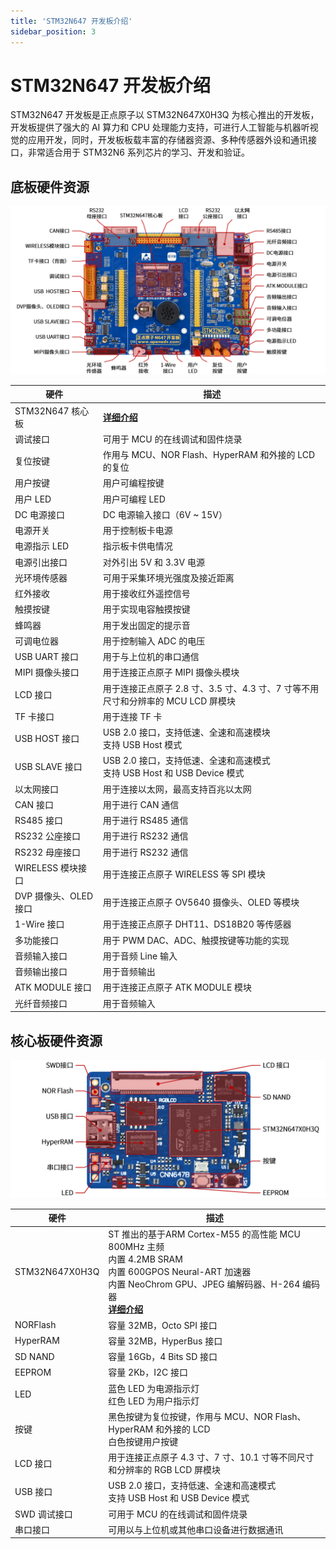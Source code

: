 ```yaml
---
title: 'STM32N647 开发板介绍'
sidebar_position: 3
---
```


# STM32N647 开发板介绍

<!-- ![stm32n647 board show](./img/stm32n647-board-show.png) -->

STM32N647 开发板是正点原子以 STM32N647X0H3Q 为核心推出的开发板，开发板提供了强大的 AI 算力和 CPU 处理能力支持，可进行人工智能与机器听视觉的应用开发，同时，开发板板载丰富的存储器资源、多种传感器外设和通讯接口，非常适合用于 STM32N6 系列芯片的学习、开发和验证。

## 底板硬件资源

![dnn647 hardware](./img/dnn647-hardware.png)

| 硬件 | 描述 |
| --- | --- |
| STM32N647 核心板 | [**详细介绍**](#核心板硬件资源) |
| 调试接口 | 可用于 MCU 的在线调试和固件烧录 |
| 复位按键 | 作用与 MCU、NOR Flash、HyperRAM 和外接的 LCD 的复位 |
| 用户按键 | 用户可编程按键 |
| 用户 LED | 用户可编程 LED |
| DC 电源接口 | DC 电源输入接口（6V ~ 15V） |
| 电源开关 | 用于控制板卡电源 |
| 电源指示 LED | 指示板卡供电情况 |
| 电源引出接口 | 对外引出 5V 和 3.3V 电源 |
| 光环境传感器 | 可用于采集环境光强度及接近距离 |
| 红外接收 | 用于接收红外遥控信号 |
| 触摸按键 | 用于实现电容触摸按键 |
| 蜂鸣器 | 用于发出固定的提示音 |
| 可调电位器 | 用于控制输入 ADC 的电压 |
| USB UART 接口 | 用于与上位机的串口通信 |
| MIPI 摄像头接口 | 用于连接正点原子 MIPI 摄像头模块 |
| LCD 接口 | 用于连接正点原子 2.8 寸、3.5 寸、4.3 寸、7 寸等不用尺寸和分辨率的 MCU LCD 屏模块 |
| TF 卡接口 | 用于连接 TF 卡 |
| USB HOST 接口 | USB 2.0 接口，支持低速、全速和高速模块<br />支持 USB Host 模式 |
| USB SLAVE 接口 | USB 2.0 接口，支持低速、全速和高速模式<br />支持 USB Host 和 USB Device 模式 |
| 以太网接口 | 用于连接以太网，最高支持百兆以太网 |
| CAN 接口 | 用于进行 CAN 通信 |
| RS485 接口 | 用于进行 RS485 通信 |
| RS232 公座接口 | 用于进行 RS232 通信 |
| RS232 母座接口 | 用于进行 RS232 通信 |
| WIRELESS 模块接口 | 用于连接正点原子 WIRELESS 等 SPI 模块 |
| DVP 摄像头、OLED 接口 | 用于连接正点原子 OV5640 摄像头、OLED 等模块 |
| 1-Wire 接口 | 用于连接正点原子 DHT11、DS18B20 等传感器 |
| 多功能接口 | 用于 PWM DAC、ADC、触摸按键等功能的实现 |
| 音频输入接口 | 用于音频 Line 输入 |
| 音频输出接口 | 用于音频输出 |
| ATK MODULE 接口 | 用于连接正点原子 ATK MODULE 模块 |
| 光纤音频接口 | 用于音频输入 |

## 核心板硬件资源

![cnn647b hardware](./img/cnn647b-hardware.png)

| 硬件 | 描述 |
| --- | --- |
| STM32N647X0H3Q | ST 推出的基于ARM Cortex-M55 的高性能 MCU<br />800MHz 主频<br />内置 4.2MB SRAM<br />内置 600GPOS Neural-ART 加速器<br />内置 NeoChrom GPU、JPEG 编解码器、H-264 编码器<br />[**详细介绍**](./stm32n6-introduction.md) |
| NORFlash | 容量 32MB，Octo SPI 接口 |
| HyperRAM | 容量 32MB，HyperBus 接口 |
| SD NAND | 容量 16Gb，4 Bits SD 接口 |
| EEPROM | 容量 2Kb，I2C 接口 |
| LED | 蓝色 LED 为电源指示灯<br />红色 LED 为用户指示灯 |
| 按键 | 黑色按键为复位按键，作用与 MCU、NOR Flash、HyperRAM 和外接的 LCD<br />白色按键用户按键 |
| LCD 接口 | 用于连接正点原子 4.3 寸、7 寸、10.1 寸等不同尺寸和分辨率的 RGB LCD 屏模块 |
| USB 接口 | USB 2.0 接口，支持低速、全速和高速模式<br />支持 USB Host 和 USB Device 模式 |
| SWD 调试接口 | 可用于 MCU 的在线调试和固件烧录 |
| 串口接口 | 可用以与上位机或其他串口设备进行数据通讯 |